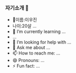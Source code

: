 ### 자기소개 👋
- 👋이름:이우진
-    나이:20살                 ...
- 🌱 I’m currently learning ...
-  ...
- 🤔 I’m looking for help with ...
- 💬 Ask me about ...
- 📫 How to reach me: ...
- 😄 Pronouns: ...
- ⚡ Fun fact: ...
<!--
**cyberhorizon/cyberhorizon** is a ✨ _special_ ✨ repository because its `README.md` (this file) appears on your GitHub profile.

Here are some ideas to get you started:



-->
